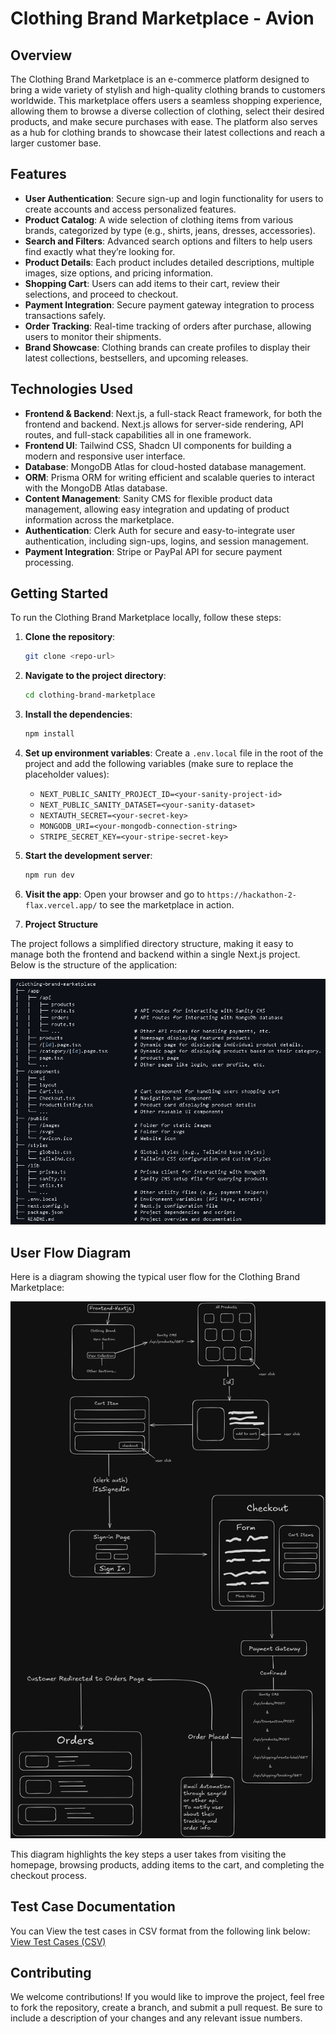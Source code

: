 # Clothing Brand Marketplace - Avion

## Overview

The Clothing Brand Marketplace is an e-commerce platform designed to bring a wide variety of stylish and high-quality clothing brands to customers worldwide. This marketplace offers users a seamless shopping experience, allowing them to browse a diverse collection of clothing, select their desired products, and make secure purchases with ease. The platform also serves as a hub for clothing brands to showcase their latest collections and reach a larger customer base.

## Features

- **User Authentication**: Secure sign-up and login functionality for users to create accounts and access personalized features.
- **Product Catalog**: A wide selection of clothing items from various brands, categorized by type (e.g., shirts, jeans, dresses, accessories).
- **Search and Filters**: Advanced search options and filters to help users find exactly what they’re looking for.
- **Product Details**: Each product includes detailed descriptions, multiple images, size options, and pricing information.
- **Shopping Cart**: Users can add items to their cart, review their selections, and proceed to checkout.
- **Payment Integration**: Secure payment gateway integration to process transactions safely.
- **Order Tracking**: Real-time tracking of orders after purchase, allowing users to monitor their shipments.
- **Brand Showcase**: Clothing brands can create profiles to display their latest collections, bestsellers, and upcoming releases.

## Technologies Used

- **Frontend & Backend**: Next.js, a full-stack React framework, for both the frontend and backend. Next.js allows for server-side rendering, API routes, and full-stack capabilities all in one framework.
- **Frontend UI**: Tailwind CSS, Shadcn UI components for building a modern and responsive user interface.
- **Database**: MongoDB Atlas for cloud-hosted database management.
- **ORM**: Prisma ORM for writing efficient and scalable queries to interact with the MongoDB Atlas database.
- **Content Management**: Sanity CMS for flexible product data management, allowing easy integration and updating of product information across the marketplace.
- **Authentication**: Clerk Auth for secure and easy-to-integrate user authentication, including sign-ups, logins, and session management.
- **Payment Integration**: Stripe or PayPal API for secure payment processing.

## Getting Started

To run the Clothing Brand Marketplace locally, follow these steps:

1. **Clone the repository**:
   ```bash
   git clone <repo-url>
   ```

2. **Navigate to the project directory**:
   ```bash
   cd clothing-brand-marketplace
   ```

3. **Install the dependencies**:
   ```bash
   npm install
   ```

4. **Set up environment variables**:
   Create a `.env.local` file in the root of the project and add the following variables (make sure to replace the placeholder values):
   - `NEXT_PUBLIC_SANITY_PROJECT_ID=<your-sanity-project-id>`
   - `NEXT_PUBLIC_SANITY_DATASET=<your-sanity-dataset>`
   - `NEXTAUTH_SECRET=<your-secret-key>`
   - `MONGODB_URI=<your-mongodb-connection-string>`
   - `STRIPE_SECRET_KEY=<your-stripe-secret-key>`
   
5. **Start the development server**:
   ```bash
   npm run dev
   ```

6. **Visit the app**:
   Open your browser and go to `https://hackathon-2-flax.vercel.app/` to see the marketplace in action.

7. **Project Structure**

The project follows a simplified directory structure, making it easy to manage both the frontend and backend within a single Next.js project. Below is the structure of the application:

![Project Structure](public/images/ProjectStructure.PNG)

## User Flow Diagram

Here is a diagram showing the typical user flow for the Clothing Brand Marketplace:

![User Flow Diagram](public/images/Untitled-2024-11-29-2003.png)

This diagram highlights the key steps a user takes from visiting the homepage, browsing products, adding items to the cart, and completing the checkout process.


## Test Case Documentation

You can View the test cases in CSV format from the following link below: 
[View Test Cases (CSV)](public/assets/test-cases.csv)


## Contributing

We welcome contributions! If you would like to improve the project, feel free to fork the repository, create a branch, and submit a pull request. Be sure to include a description of your changes and any relevant issue numbers.